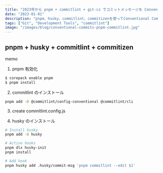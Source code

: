 ```yaml
---
title: "2023年から pnpm + commitlint + git-cz でコミットメッセージを Conventional Commits に統一する"
date: "2023-01-01"
description: "pnpm、husky、commitlint、commitizenを使ってConventional Commitsに準拠したコミットメッセージを強制する方法"
tags: ["Git", "Development Tools", "commitlint"]
image: "/images/blog/conventional-commits-pnpm-commitlint.jpg"
---
```


## pnpm + husky + commitlint + commitizen

memo

1. pnpm 有効化

```bash
$ corepack enable pnpm
$ pnpm install
```

2. commitlint のインストール

```bash
pnpm add -D @commitlint/config-conventional @commitlint/cli
```

3. create commitlint.config.js

4. husky のインストール

```bash
# Install husky
pnpm add -D husky

# Active hooks
pnpm dlx husky-init 
pnpm install

# Add hook
pnpm husky add .husky/commit-msg 'pnpm commitlint --edit $1'
```